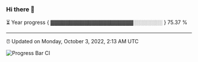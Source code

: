 ### Hi there 👋

⏳ Year progress { ▓▓▓▓▓▓▓▓▓▓▓▓▓▓▓▓▓▓▓▓▓▓░░░░░░░░ } 75.37 %

---

⏰ Updated on Monday, October 3, 2022, 2:13 AM UTC

![Progress Bar CI](https://github.com/arthurbuhl/arthurbuhl/workflows/Progress%20Bar%20CI/badge.svg)

